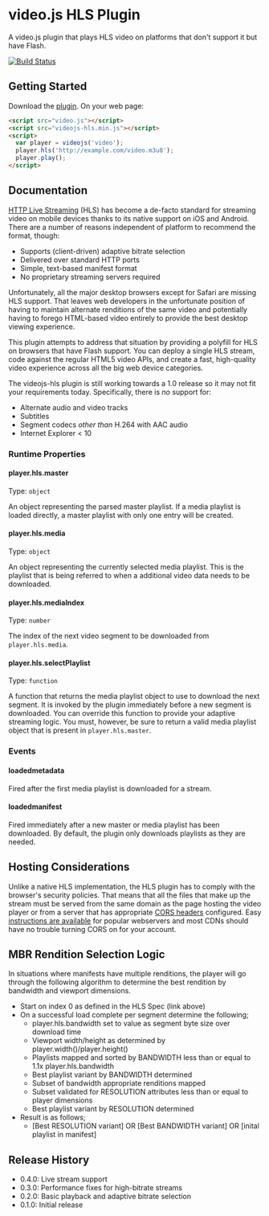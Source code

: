 # video.js HLS Plugin

A video.js plugin that plays HLS video on platforms that don't support it but have Flash.

[![Build Status](https://travis-ci.org/videojs/videojs-contrib-hls.svg?branch=master)](https://travis-ci.org/videojs/videojs-contrib-hls)

## Getting Started
Download the [plugin](https://github.com/videojs/videojs-contrib-hls/releases). On your web page:

```html
<script src="video.js"></script>
<script src="videojs-hls.min.js"></script>
<script>
  var player = videojs('video');
  player.hls('http://example.com/video.m3u8');
  player.play();
</script>
```

## Documentation
[HTTP Live Streaming](https://developer.apple.com/streaming/) (HLS) has
become a de-facto standard for streaming video on mobile devices
thanks to its native support on iOS and Android. There are a number of
reasons independent of platform to recommend the format, though:

- Supports (client-driven) adaptive bitrate selection
- Delivered over standard HTTP ports
- Simple, text-based manifest format
- No proprietary streaming servers required

Unfortunately, all the major desktop browsers except for Safari are
missing HLS support. That leaves web developers in the unfortunate
position of having to maintain alternate renditions of the same video
and potentially having to forego HTML-based video entirely to provide
the best desktop viewing experience.

This plugin attempts to address that situation by providing a polyfill
for HLS on browsers that have Flash support. You can deploy a single
HLS stream, code against the regular HTML5 video APIs, and create a
fast, high-quality video experience across all the big web device
categories.

The videojs-hls plugin is still working towards a 1.0 release so it
may not fit your requirements today. Specifically, there is _no_
support for:

- Alternate audio and video tracks
- Subtitles
- Segment codecs _other than_ H.264 with AAC audio
- Internet Explorer < 10

### Runtime Properties
#### player.hls.master
Type: `object`

An object representing the parsed master playlist. If a media playlist
is loaded directly, a master playlist with only one entry will be
created.

#### player.hls.media
Type: `object`

An object representing the currently selected media playlist. This is
the playlist that is being referred to when a additional video data
needs to be downloaded.

#### player.hls.mediaIndex
Type: `number`

The index of the next video segment to be downloaded from
`player.hls.media`.

#### player.hls.selectPlaylist
Type: `function`

A function that returns the media playlist object to use to download
the next segment. It is invoked by the plugin immediately before a new
segment is downloaded. You can override this function to provide your
adaptive streaming logic. You must, however, be sure to return a valid
media playlist object that is present in `player.hls.master`.

### Events
#### loadedmetadata

Fired after the first media playlist is downloaded for a stream.

#### loadedmanifest

Fired immediately after a new master or media playlist has been
downloaded. By default, the plugin only downloads playlists as they
are needed.

## Hosting Considerations
Unlike a native HLS implementation, the HLS plugin has to comply with
the browser's security policies. That means that all the files that
make up the stream must be served from the same domain as the page
hosting the video player or from a server that has appropriate [CORS
headers](https://developer.mozilla.org/en-US/docs/HTTP/Access_control_CORS)
configured. Easy [instructions are
available](http://enable-cors.org/server.html) for popular webservers
and most CDNs should have no trouble turning CORS on for your account.

## MBR Rendition Selection Logic
In situations where manifests have multiple renditions, the player will
go through the following algorithm to determine the best rendition by
bandwidth and viewport dimensions.

- Start on index 0 as defined in the HLS Spec (link above)
- On a successful load complete per segment determine the following;
    - player.hls.bandwidth set to value as segment byte size over download time
    - Viewport width/height as determined by player.width()/player.height()
    - Playlists mapped and sorted by BANDWIDTH less than or equal to 1.1x player.hls.bandwidth
    - Best playlist variant by BANDWIDTH determined
    - Subset of bandwidth appropriate renditions mapped
    - Subset validated for RESOLUTION attributes less than or equal to player dimensions
    - Best playlist variant by RESOLUTION determined
- Result is as follows;
    - [Best RESOLUTION variant] OR [Best BANDWIDTH variant] OR [inital playlist in manifest]

## Release History
 - 0.4.0: Live stream support
 - 0.3.0: Performance fixes for high-bitrate streams
 - 0.2.0: Basic playback and adaptive bitrate selection
 - 0.1.0: Initial release
